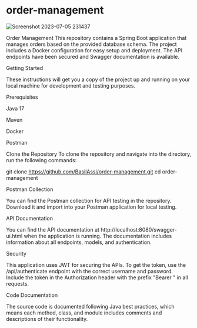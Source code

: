# order-management
![Screenshot 2023-07-05 231437](https://github.com/BasilAssi/order-management/assets/104434508/980a6c2d-3263-4b49-bbe5-9f1e4696cd1b)

Order Management
This repository contains a Spring Boot application that manages orders based on the provided database schema. 
The project includes a Docker configuration for easy setup and deployment. The API endpoints have been secured and Swagger documentation is available.

Getting Started

These instructions will get you a copy of the project up and running on your local machine for development and testing purposes.

Prerequisites

Java 17

Maven

Docker

Postman

Clone the Repository
To clone the repository and navigate into the directory, run the following commands:

git clone https://github.com/BasilAssi/order-management.git
cd order-management



Postman Collection

You can find the Postman collection for API testing in the repository. Download it and import into your Postman application for local testing.

API Documentation

You can find the API documentation at http://localhost:8080/swagger-ui.html when the application is running. The documentation includes information about all endpoints, models, and authentication.

Security

This application uses JWT for securing the APIs. To get the token, use the /api/authenticate endpoint with the correct username and password.
Include the token in the Authorization header with the prefix "Bearer " in all requests.

Code Documentation

The source code is documented following Java best practices, which means each method, class, and module includes comments and descriptions of their functionality.



